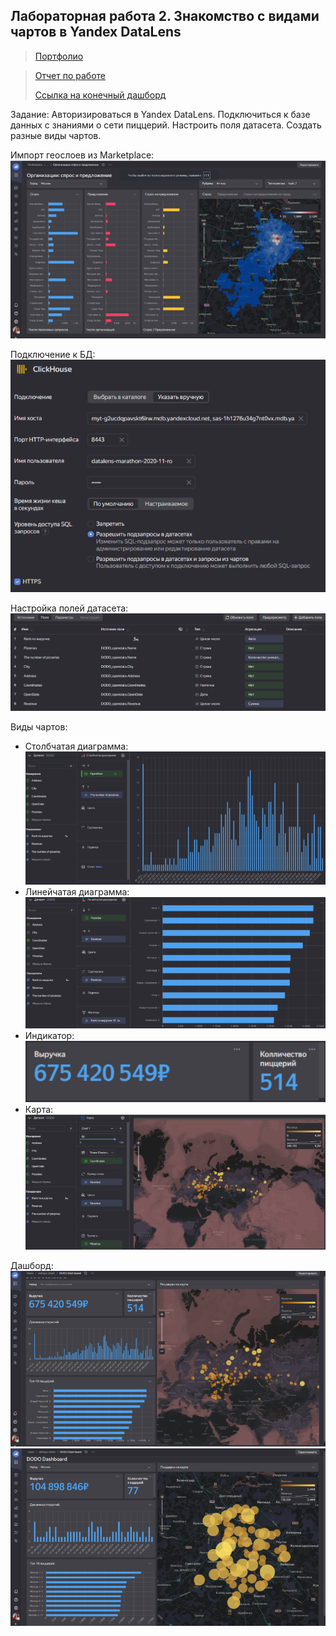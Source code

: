## Лабораторная работа 2. Знакомство с видами чартов в Yandex DataLens
>[Портфолио](/port.md)

> [Отчет по работе](https://drive.google.com/file/d/1XNZ4rQEr32d35hnbE4kllsZt9TdfzfFt/view?usp=drive_link)
> 
> [Ссылка на конечный дашборд](https://datalens.yandex.ru/xm0hnpyux5x6n-dodo-dashboard)

Задание: Авторизироваться в Yandex DataLens. Подключиться к базе данных с знаниями о сети пиццерий.  Настроить поля датасета. Создать разные виды чартов.

Импорт геослоев из Marketplace:⠀⠀⠀⠀⠀⠀⠀⠀⠀⠀⠀⠀⠀⠀⠀⠀⠀⠀⠀⠀⠀⠀⠀
![1-1](img2/2-1.png)

Подключение к БД:⠀⠀⠀⠀⠀⠀⠀⠀⠀⠀⠀⠀⠀⠀⠀⠀⠀⠀⠀⠀⠀⠀⠀⠀⠀⠀⠀⠀
![1-2](img2/2-2.png)

Настройка полей датасета:⠀⠀⠀⠀⠀⠀⠀⠀⠀⠀⠀⠀⠀⠀⠀⠀
![1-3](img2/2-3.png)

Виды чартов:
* Столбчатая диаграмма:⠀⠀⠀⠀⠀⠀⠀⠀⠀⠀⠀⠀⠀⠀
![1-4](img2/2-4.png)
* Линейчатая диаграмма:⠀⠀⠀⠀⠀⠀⠀⠀⠀⠀⠀⠀⠀
![1-5](img2/2-5.png)
* Индикатор:⠀⠀⠀⠀⠀⠀⠀⠀⠀⠀⠀⠀⠀⠀⠀
![1-6](img2/2-6.png)
* Карта:⠀⠀⠀⠀⠀⠀⠀⠀⠀⠀⠀⠀⠀⠀⠀⠀⠀⠀⠀⠀⠀⠀⠀
![1-7](img2/2-7.png)

Дашборд:⠀⠀⠀⠀⠀⠀⠀⠀⠀⠀⠀⠀⠀⠀⠀⠀⠀⠀
![1-8](img2/2-8.png)
![1-9](img2/2-9.png)
